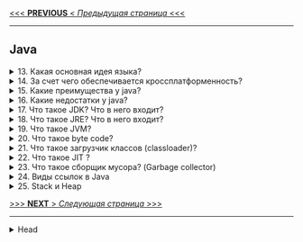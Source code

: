 [<<< **PREVIOUS** < _Предыдущая страница_ <<<](/ITM/ITM01_Core1/1_Core1_OOP.md)

---
## Java


<details>
        <summary>13. Какая основная идея языка?</summary>

Основная идея Java – **"Написано однажды – работает везде"**. Это означает, что код, написанный на Java, 
может выполняться **на любой платформе без изменений**, благодаря использованию виртуальной машины _(JVM)_.

```text
***** из методички *****
"«Написано однажды - работает везде».
Идея основывается в написании одного кода, который будет работать на любой платформе."
```
---
</details>



<details>
        <summary>14. За счет чего обеспечивается кроссплатформенность?</summary>

**Кроссплатформенность** Java обеспечивается благодаря `Java Virtual Machine` (_JVM_).

JVM является промежуточным слоем между операционной системой и программой на Java, 
что позволяет выполнять байт-код Java **на любой платформе**, где установлена _JVM_.  
Это устраняет необходимость перекомпиляции кода для разных операционных систем.

```text
***** из методички *****
"Кроссплатформенность была достигнута за счёт создания виртуальной машина Java. 

Java Virtual Machine или JVM - это программа, являющаяся прослойкой между операционной системой 
и Java программой. В среде виртуальной машины выполняются коды Java программ. 
Сама JVM реализована для разных ОС.
Что байт код для JVM может исполняться везде где установлена JVM.
Код не нужно перекомпилировать под каждую из платформ."
```
---
</details>



<details>
        <summary>15. Какие преимущества у java?</summary>

**Преимущества Java**:

> * **Объектно-ориентированное программирование** – объекты управляют данными и их взаимодействием, 
упрощая структуру программы.
> 
> * **Простой синтаксис** – Java легче для изучения, чем C++, что ускоряет процесс обучения.
> 
> * **Стандарт для корпоративных систем** – Java зарекомендовала себя как надежный инструмент 
для разработки корпоративных приложений.
> 
> * **Безопасность** – отсутствие указателей и наличие `Security Manager` для контроля доступа.
> 
> * **Кроссплатформенность** – код компилируется в `байт-код`, который работает на любой платформе 
с установленной _JVM_.
> 
> * **Распределенное программирование** – поддержка _RMI_ и других методов для работы 
    с распределенными вычислениями.
> * **Автоматическое управление памятью** – сборщик мусора управляет памятью 
без вмешательства разработчика.
> 
> * **Многопоточность** – возможность эффективного использования процессора 
через параллельное выполнение потоков.
> 
> * **Стабильность и сообщество** – сильная поддержка и активное сообщество разработчиков.
> 

```text
***** из методички *****
"Объектно-ориентированное программирование   
- структура данных становится объектом, которым можно управлять для создания отношений 
между различными объектами.

Язык высокого уровня с простым синтаксисом и плавной кривой обучения 
- синтаксис Java основан на C ++, поэтому Java похожа на C. Тем не менее, синтаксис Java проще, 
что позволяет новичкам быстрее учиться и эффективнее использовать код для достижения конкретных результатов.

Стандарт для корпоративных вычислительных систем
- корпоративные приложения — главное преимущество Java с 90-х годов, когда организации начали 
искать надежные инструменты программирования не на C.

Безопасность 
- благодарю отсутсвию указателей и Security Manager (политика безопасности, 
в которой можно указать правила доступа, позволяет запускать приложения Java в ""песочнице"").

Независимость от платформы 
- Можно создать Java-приложение на Windows, скомпилировать его в байт-код и запустить его 
на любой другой платформе, поддерживающей виртуальную машину Java (JVM). 
Таким образом, JVM служит уровнем абстракции между кодом и оборудованием.

Язык для распределенного программирования и комфортной удаленной совместной работы
- Специфическая для Java методология распределенных вычислений называется Remote Method Invocation (RMI). 
RMI позволяет использовать все преимущества Java: безопасность, независимость от платформы 
и объектно-ориентированное программирование для распределенных вычислений. 
Кроме того, Java также поддерживает программирование сокетов и методологию распределения CORBA 
для обмена объектами между программами, написанными на разных языках.

Автоматическое управление памятью
Разработчикам Java не нужно вручную писать код для управления памятью благодаря 
автоматическому управлению памятью (AMM).

Многопоточность
Поток — наименьшая единица обработки в программировании. Чтобы максимально эффективно использовать 
время процессора, Java позволяет запускать потоки одновременно, что называется многопоточностью.

Стабильность и сообщество
Сообщество разработчиков Java не имеет себе равных. Около 45% респондентов опроса StackOverflow 2018 
используют Java."
```
---
</details>



<details>
        <summary>16. Какие недостатки у java?</summary>

**Недостатки Java**:

>
> **Платное коммерческое использование** (с 2019 года) – лицензирование требует затрат 
для некоторых видов использования.
>
> **Низкая производительность** – из-за использования JVM и сборщика мусора, 
что может замедлить выполнение приложений.
>
> **Неудобные инструменты для GUI** – создание графических интерфейсов на чистой Java ограничено.
>
> **Многословность кода** – язык требует большего количества кода для выполнения операций 
по сравнению с более компактными языками.
> 

```text
***** из методички *****
"Платное коммерческое использование (с 2019)

Низкая производительность
из-за компиляции и абстракции с помощью виртуальной машины, а также приложение очистки памяти.

Не развитые инструменты по созданию GUI приложений на чистой java.

Многословный код
Java — это более легкая версия неприступного C ++, которая вынуждает программистов прописывать 
свои действия словами из английского языка. Это делает язык более понятным для неспециалистов, 
но менее компактным."
```
---
</details>



<details>
        <summary>17. Что такое JDK? Что в него входит?</summary>

**JDK (Java Development Kit)** – это набор инструментов для разработки приложений на языке Java. 
Включает в себя:

>
> **JRE** (Java Runtime Environment) – среда выполнения Java.
>
> **Компилятор** (javac) – для компиляции исходного кода Java.
>
> **Стандартные библиотеки классов** – набор готовых классов для работы с основными функциями.
>
> **Примеры и документация** – образцы кода и справочные материалы для разработчиков.
>
> **Утилиты** – различные инструменты для разработки и отладки приложений.

```text
***** из методички *****
"JDK (Java Development Kit) - включает JRE и набор инструментов разработчика приложений на языке Java:
- компилятор Java (javac)
- стандартные библиотеки классов java
- примеры
- документацию
- различные утилиты"
```
---
</details>



<details>
        <summary>18. Что такое JRE? Что в него входит?</summary>

**JRE (Java Runtime Environment)** – это минимальная среда для запуска Java-приложений. Включает:

>
> **JVM** (Java Virtual Machine) – виртуальная машина для выполнения байт-кода Java.
>
> **ClassLoader** – компонент для загрузки классов в память.
>
> **Стандартные библиотеки и классы Java** – набор готовых классов для выполнения различных задач.
> 

```text
***** из методички *****
JRE (java Runtime Environment) - минимально-необходимая реализация виртуальной машины для исполнения 
Java-приложений. Состоит из JVM, ClassLoader и стандартного набора библиотек и классов Java
```
---
</details>



<details>
        <summary>19. Что такое JVM?</summary>

**JVM (Java Virtual Machine)** – виртуальная машина, которая выполняет байт-код Java, 
преобразованный JIT-компилятором.

Основные функции:

> * Интерпретация и выполнение байт-кода.
> 
> * Управление памятью _(включая сборку мусора)_.
> 
> * Обеспечение кроссплатформенности Java.

Языки `Scala`, `Kotlin`, `Groovy` так-же юзают **_JVM_**

Одна из популярных _реализаций_ JVM – **HotSpot**.

```text
***** из методички *****
JVM (Java Virtual Machine) - виртуальная машина Java исполняет байт-код Java, предварительно созданный 
из кода JIT компилятором, с помощью встроенного интерпретатора байт-кода.
HotSpot представляет собой реализацию концепции JVM.
```
---
</details>



<details>
        <summary>20. Что такое byte code?</summary>

**Байт-код Java** – это промежуточный набор инструкций, скомпилированный из исходного кода Java, 
который выполняется **JVM**. 

Он делает Java кроссплатформенной, так как может исполняться 
на любой системе с установленной виртуальной машиной.

```text
***** из методички *****
Байт-код Java — набор инструкций, скомпилированный компилятором, исполняемый JVM. 
```
---
</details>



<details>
        <summary>21. Что такое загрузчик классов (classloader)?</summary>

**ClassLoader** _(загрузчик классов)_ – компонент **JVM**, 
загружающий скомпилированный **байт-код** Java-классов в память.

**Основные загрузчики:**

> * **Bootstrap ClassLoader** – загружает базовые классы JDK.
> 
> * **AppClassLoader** – загружает классы приложения из **CLASSPATH**.
> 
> * **Extension ClassLoader** _(до Java 9)_ – загружал классы расширений.
> 

**Этапы работы:**

> 1. **Загрузка** – поиск и импорт байт-кода.
> 2. **Связывание**:
> > * **Проверка** – проверка корректности кода.
> > * **Подготовка** – выделение памяти и инициализация значениями по умолчанию.
> > * **Разрешение** – преобразование символических ссылок в реальные.
> 3. **Инициализация** – выполнение кода для установки окончательных значений переменных.

ClassLoader использует **иерархическую модель** – каждый загрузчик передает загрузку родительскому, 
если не может обработать её сам.

---
Более подробно см. [_вопрос 56:_ "_классы-загрузчики и _динамическая загрузка классов."](4_Core1_OOP_v_Java.md#вопрос-по-архитектуре-jvm-загрузчики)

[![Блок-схема: три встроенных загрузчика классов](/ITM/ITM01_Core1/imgs/2025-03-05_10-43-42.png)](https://nuancesprog.ru/p/15245/)    
[**Ссылка** на источник](https://nuancesprog.ru/p/15245/)   
// [**Скрин** всей страницы источника](/ITM/ITM01_Core1/files/Архитектура%20виртуальной%20машины%20Java_.html)   
[![Описание: три встроенных загрузчика классов](/ITM/ITM01_Core1/imgs/2025-03-05_11-24-03.png)](https://nuancesprog.ru/p/15245/)   
---

```text
***** из методички *****
Используется для передачи в JVM скомпилированного байт-кода, хранится в файлах с расширением .class

При запуске JVM, используются три загрузчика классов:
- Bootstrap ClassLoader - базовый загрузчик
- загружает платформенные классы JDK из архива rt.jar

- AppClassLoader - системный загрузчик
- загружает классы приложения, определенные в CLASSPATH 

- Extension ClassLoader - загрузчик расширений после В Java9 выпилили
- загружает классы расширений, которые по умолчанию находятся в каталоге jre/lib/ext.

ClassLoader выполняет три основных действия в строгом порядке:
•        Загрузка: находит и импортирует двоичные данные для типа.
•        Связывание: выполняет проверку, подготовку и (необязательно) разрешение.
 -        Проверка: обеспечивает правильность импортируемого типа.
 -        Подготовка: выделяет память для переменных класса и инициализация памяти значениями по умолчанию.
 -        Разрешение: преобразует символические ссылки из типа в прямые ссылки.
•        Инициализация: вызывает код Java, который инициализирует переменные класса 
их правильными начальными значениями.

Каждый загрузчик хранит указатель на родительский, чтобы суметь передать загрузку 
если сам будет не в состоянии этого сделать.
```
---
</details>



<details>
        <summary>22. Что такое JIT ?</summary>

**JIT** _(Just-In-Time Compiler)_ – компилятор, который **во время выполнения** программы 
переводит байт-код Java в **машинный код**, ускоряя выполнение.

**Основные функции JIT:**

> * **Повышает производительность** за счёт компиляции часто используемых частей кода.
> 
> * **Оптимизирует код** в реальном времени (инлайн-функции, устранение избыточных вычислений и др.).
> 
> * **Сочетает интерпретацию и компиляцию** для баланса между скоростью и эффективностью.
> 

JIT – ключевой механизм, делающий Java-приложения быстрее без потери кроссплатформенности.

```text
***** из методички *****
JIT (Just-in-time compilation) - компиляция на лету или динамическая компиляция - технология 
увеличения производительности программных систем, использующих байт-код, путем компиляции байт-кода 
в машинный код во время работы программы.

В основном отвечает за оптимизацию производительности приложений во время выполнения.
https://javahelp.online/osnovy/voprosy-otvety-sobesedovanie-java (Q13)
```
---
</details>



<details>
        <summary>23. Что такое сборщик мусора? (Garbage collector)</summary>

**Сборщик мусора** _(Garbage Collector, **GC**)_ – автоматический механизм 
управления памятью в Java, который:

1. **Находит неиспользуемые объекты** (мусор).
2. **Очищает память** от этих объектов.

> 🔹 **Методы обнаружения мусора:**
>
> * **Учет ссылок** _(**Reference Counting**)_ – объект удаляется, 
> если на него нет ссылок (_**не решает** проблему циклических ссылок -> **утечка памяти**_).  
> / Суть подхода состоит в том, что каждый объект имеет некоторый счетчик. 
> Этот счетчик хранит информацию о том, сколько ссылок указывает на объект. 
> Kогда какая-либо ссылка уничтожается, то и значение счетчика уменьшается.
> Если значение счетчика равно нулю - объект можно считать мусором 
> и память, которую он занимает, можно очищать.
> 
> 
> * **Трассировка** _(**Tracing**, используется в HotSpot JVM 6)_ – ищет _**Живые**_ объекты, 
> до которых возможно добраться от корня **GC Roots** (_всё остальное считается **мусором**_).
> > **Типы корневых точек** (_GC Roots_):   
> > * объекты в **статических полях** классов;   
> > * объекты, доступные из **стека потоков**;   
> > * объекты из **JNI** _(java native interface)_ ссылок в `native` методах; 

> 🔹 **Основные типы сборки мусора:**
>
> * ✅**Minor GC** _(малый)_ – чистит **только молодое** поколение (`Eden` → `Survivor` → `Old Gen`).
> > * приложение приостанавливается на начало сборки мусора (_такие остановки называются **stop-the-world**_);
> > * «_**живые**_» объекты из `Eden` перемещаются в область памяти `To`;
> > * «**_живые_**» объекты из `From` перемещаются в `To` или в `old generation`, если они достаточно «**_старые_**»;
> > * `Eden` и `From` очищаются от мусора;
> > * `To` и `From` меняются местами;
> > * приложение возобновляет работу.
> 
> * ✅**Major GC** _(старый)_ – чистит старое поколение (`Old Gen`) с уплотнением памяти.
> > **Редкий** и более **длительный**, затрагивает объекты **старшего** поколения. 
> > 
> > * В принцип работы **major GC** добавляется процедура «**уплотнения**», 
> > позволяющая более **эффективно** использовать память.   
> > * В процедуре живые объекты перемещаются в начало.   
> > Таким образом, мусор остается в конце памяти.   
> 
> * ✅**Full GC** _(полный)_ – очищает всю кучу (Young + Old Gen), **самая затратная** операция.
> > * Зпускает **Minor**, а затем **Major** (_хотя порядок может быть изменен, если старое поколение заполнено,_ 
> > _и в этом случае он освобождается первым, чтобы позволить ему получать объекты от **молодого** поколения_).
>

> 🔹 Разделение памяти на **поколения** (_Heap Generations_):
> 1. **Young Generation** (_Молодое поколение_) — хранит объекты с коротким жизненным циклом.   
> Разделено на **три** области:   
> > * **Eden Space** (_Эдем_) — здесь создаются **новые** объекты.   
> > * **Survivor Spaces** (**_S0, S1_**) — хранят объекты, **пережившие** сборку мусора из **Eden**.   
> 
> 
> 2. **Old Generation** (_Старое поколение_) — содержит **долгоживущие** объекты, 
> прошедшие **несколько** сборок мусора в **Young Generation**.  
> 
> 
> 3. **Permanent Generation** (_PermGen_) / **Metaspace** (_в `Java 8+`_) — область для 
> метаданных классов, статических полей, информации о классах и загрузчиках.

> 🔹 Основные **GC** ([статья](https://javarush.com/quests/lectures/questservlets.level18.lecture05))
> * **Serial GC** – базовый сборщик для **небольших** приложений, не требовательных к задержкам.   
> Редко используется.   
> Может использоваться по умолчанию на **слабых** компьютерах.
> * **Parallel GC** – улучшенная версия **Serial GC** с поддержкой **многопоточности** 
> и **автоматической подстройки параметров** для повышения производительности.
> * **Concurrent Mark Sweep** (**_CMS_**) – снижает задержки 
> за счет **частичной параллельной** работы с основными потоками приложения.   
> Подходит для работы с относительно большими объемами данных.
> * **Garbage-First** (**_G1_**) – создан для замены **CMS**.   
> Эффективен в многопоточных **серверных** приложениях, обрабатывающих большие объемы данных.
> 
> `Serial`_Java1.3(2000)_ -> `Parallel`_Java1.4(2002)_ -> `CMS`_Java1.4.1(2002)_ -> `G1`_Java7(2011)_

![Список GC в Java (кратко)](/ITM/ITM01_Core1/imgs/2025-03-04_11-55-41.png)

Сборка мусора выполняется с кратковременной паузой **Stop-The-World** (_STW_), 
временно останавливающей приложение.

```text
***** из методички *****
 
"Сборщик мусора выполняет две задачи:
- поиск мусора;
- очистка мусора.

Для обнаружения мусора есть два подхода:"
- Учет ссылок (Reference counting);
"Учет ссылок - если обьект не имеет ссылок, он считается мусором.
Проблема - не возможность выявить циклические ссылки, когда два обьекта не имеют внешних ссылок, 
но ссылаются друг на друга -> утечка памяти"
- Трассировка (Tracing). (используется в HotSpot)6
"Трассировка - до обьекта можно добраться из Корневых точке (GC root). 
До чего добраться нельзя - мусор.
Всё, что доступно из «живого» объекта, также является «живым»."
Типы корневых точек (GC Roots) java приложения:
- объекты в статических полях классов
- объекты, доступные из стека потоков
- объекты из JNI(java native interface) ссылок в native методах"
"Процессы сборки мусора разделяются несколько видов:
minor GC (малая) - частый и быстрый, работает только с областью памяти ""young generation"";
- приложение приостанавливается на начало сборки мусора (такие остановки называются stop-the-world);
- «живые» объекты из Eden перемещаются в область памяти «To»;
- «живые» объекты из «From» перемещаются в «To» или в «old generation», если они достаточно «старые»;
- Eden и «From» очищаются от мусора;
- «To» и «From» меняются местами;
- приложение возобновляет работу.
major GC (старшая) - редкий и более длительный, затрагивает объекты старшего поколения.
В принцип работы «major GC» добавляется процедура «уплотнения», 
позволяющая более эффективно использовать память. 
В процедуре живые объекты перемещаются в начало. Таким образом, мусор остается в конце памяти.
full GC (полная) -  полный сборщик мусора сначала запускает Minor, 
а затем Major (хотя порядок может быть изменен, 
если старое поколение заполнено, и в этом случае он освобождается первым, 
чтобы позволить ему получать объекты от молодого поколения).
```
---
</details>



<details>
        <summary>24. Виды ссылок в Java</summary>

1. **Strong Reference** _(Сильная ссылка)_   
**Обычные** ссылки, которые мы создаем в коде.   
Объекты с такими ссылками **не удаляются** **GC**, пока ссылка на них **существует**.  
```java
StringBuilder builder = new StringBuilder(); // builder - это strong-ссылка на объект StringBuilder
```

2. **Soft Reference** _(Мягкая ссылка)_  
   **GC** гарантированно удаляет объекты, доступные **только** через **soft**-ссылки **только в случае нехватки памяти** 
(перед выбросом `OutOfMemoryError`). Используются для кэширования.   
~~То же самое работает для WeakReference.~~   
```java
StringBuilder builder = new StringBuilder();
SoftReference<StringBuilder> softBuilder = new SoftReference(builder);
softBuilder.get();  // Возвращает strong-ссылку на объект, если он не удален GC (иначе -null)
softBuilder.clear(); // Явное удаление ссылки
```

3. **Weak Reference** _(Слабая ссылка)_   
   Объекты, доступные **только через ~~цепочку~~ weak-ссылки**, удаляются **при первом же запуске GC**.  
   Используется в `WeakHashMap` для хранения ключей.   
```java
WeakReference<StringBuilder> weakBuilder = new WeakReference<>(new StringBuilder("Hello"));
weakBuilder.get();  // Может вернуть null, если объект удален GC
```
 
4. **Phantom Reference** _(Фантомная ссылка)_   
   **Не позволяет** получить объект (_метод `get()` **всегда возвращает `null`**_).   
   / Используется для отслеживания удаления объекта сборщиком мусора (_например, для управления нативными ресурсами_);   
   / В отличие от `WeakReference`, **не удаляется сразу** после потери всех сильных ссылок;   
   / Можно получить только через `ReferenceQueue`;   
   / Полезна для чистки ресурсов (например, при работе с DirectByteBuffer);   
   💡 **Фантомные ссылки не заменяют финализаторы**, но дают больше контроля над удалением объектов. 
```java
ReferenceQueue<StringBuilder> queue = new ReferenceQueue<>();
PhantomReference<StringBuilder> phantomBuilder = new PhantomReference<>(new StringBuilder("Hello"), queue);
phantomBuilder.get();  // Всегда возвращает null
```
 
**ReferenceQueue** (_Очередь ссылок_) - специальная очередь, в которую попадают ссылки 
(`WeakReference`, `SoftReference`, `PhantomReference`) **после** удаления объекта сборщиком мусора (**GC**).   
* Позволяет **отслеживать** момент, когда **GC** признал объект **ненужным**.   
* **Reference-объект** (_не сам удалённый объект_) помещается в очередь **после** очистки памяти.   
* При **создании** ссылки можно передать `ReferenceQueue`, куда она будет добавлена после удаления объекта.   
* **PhantomReference** всегда попадает в `ReferenceQueue`, но только после вызова `finalize()` объекта.   
  💡 В очередь попадают **именно ссылки**, а **не сами объекты**.

```text
***** из методички *****
1) StrongReference — это самые обычные ссылки которые 
    мы создаем каждый день, любая переменная ссылочного типа.
        StringBuilder builder = new StringBuilder();
            - builder это и есть strong-ссылка на объект StringBuilder.
        
2) SoftReference —  GC гарантировано удалит с кучи все объекты, 
    доступные только по soft-ссылке, перед тем как бросит OutOfMemoryError. 
    SoftReference это наш механизм кэширования объектов в памяти, но в критической 
    ситуации, когда закончится доступная память, GC удалит не использующиеся 
    объекты из памяти и тем самым попробует спасти JVM от завершения работы.
        StringBuilder builder = new StringBuilder();
        SoftReference<StringBuilder> softBuilder = new SoftReference(builder);
        softBuilder.get() — вернет strong-ссылку на объект StringBuilder 
            в случае если GC не удалил этот объект из памяти. 
            В другом случае вернется null.
        softBuilder.clear() — удалит ссылку на объект StringBuilder
То же самое работает для WeakReference."

3) WeakReference — если GC видит, что объект доступен только через цепочку 
    weak-ссылок (исчезнули strong-ссылки), то он удалит его из памяти.

4) PhantomReference — если GC видит что объект доступен только через цепочку 
    phantom-ссылок, то он его удалит из памяти. После нескольких запусков GC.
    Особенностей у этого типа ссылок две.
    * Первая это то, что метод get() всегда возвращает null. 
        Именно из-за этого PhantomReference имеет смысл использовать 
        только вместе с ReferenceQueue.
    * Вторая особенность – в отличие от SoftReference и WeakReference, 
        GC добавит phantom-ссылку в ReferenceQueue после того 
        как выполниться метод finalize().

So in brief: Soft references try to keep the reference. Weak references don’t try to keep the reference. 
Phantom references don’t free the reference until cleared.

ReferenceQueue. Он позволяет отслеживать момент, когда GC определит 
что объект более не нужен и его можно удалить. 

Именно сюда попадает Reference объект после того как объект на который он ссылается удален из памяти. 
При создании Reference мы можем передать в конструктор ReferenceQueue, 
в который будут помещаться ссылки после удаления.
```
---
</details>



<details>
        <summary>25.  Stack и Heap</summary>


* 🔹**Stack** _(стек)_ – испо. для хранения _stack frame'ов_, работает по схеме `LIFO`  содержащих:
> * параметры метода,
> * указатель на предыдущий фрейм и 
> * локальные переменные.

* 🔹**Heap** _(куча)_ – Эта область для динамического выделения памяти 
для объектов и классов _JRE_ во время выполнения.   
  / Новые объекты всегда создаются в **куче**, а ссылки на них хранятся в **стеке**.   
  / Эти объекты имеют **глобальный** доступ и могут быть получены из **любого** места программы.   
  / Структура **Heap** зависит от выбранного `GC` (_Serial, Parallel, CMS, G1_).   
  / Размер стека **меньше**, но он **быстрее** кучи.

 _**Начальный** размер (Xms) =  **1/64** физической памяти машины (или нек-го разумного минимума).   
**Максимальный** размер (Xmx): **1/4** физической памяти машины (или 1 Гб. До версии 1.5 = 64 Мб)._

**Обе** области хранятся в **RAM**.   
**Ошибки** памяти: `StackOverflowError` (_переполнение **стека**_), `OutOfMemoryError` (_переполнение **кучи**_).

💡 **Heap** разбит на части (поколения _Generation_):
![иллюстрация Heap при G1 GC](/ITM/ITM01_Core1/imgs/2025-02-24_23-16-12.png)
* **Young Generation** — область где размещаются **недавно** созданные объекты. 
Когда она заполняется, происходит быстрая сборка мусора Old (Tenured) 
* **Generation** — здесь хранятся долгоживущие объекты. 
Когда объекты из **Young Generation** достигают определенного порога «возраста», 
они перемещаются в **Old Generation** 
* **Permanent Generation** — эта область содержит метаинформацию о классах и методах приложения, 
но начиная с `Java 8` данная область памяти была **упразднена** (_классы и методы_). ~~Подробности ниже:~~

> * ✅**PermGen** (_Permanent Generation_) — это специальное место **в куче**, **отделенное** от основной памяти.    
> В **PermGen** виртуальная машина хранит **метаданные загруженных классов**.   
> Также здесь находятся:
> > * всё статическое содержимое приложения, 
> > * переменные примитивных типов и 
> > * ссылки на статические объекты, 
> > * хранит данные о **байткоде** и **JIT информацию**.  
> 
> По умолчанию, максимальный размер этой области памяти: 
> > для **32**-х битной JVM равен **64 Мб**, а   
> > для **64**-х битной версии — **82 Мб**.   
> 
> `-XX:PermSize=[размер]` для установки **минимального** размера **PermGen** области,   
> `-XX:MaxPermSize=[размер]` для установки **максимального** размера   
> 
> Из-за своего ограниченного размера, **PermGen** является причиной возникновения 
> ошибки `java.lang.OutOfMemoryError: PermGen space`.
> 
> 
> 
> * ✅**Metaspace** – новая область памяти, появившаяся в `Java 8` и заменившая устаревшую **PermGen**.    
> Основное их отличие заключается в **способе распределения памяти**.   
> / По умолчанию, Metaspace увеличивается **автоматически**.   
> / Есть возможность управления памятью: границы можно задать при помощи `MetaspaceSize` и `MaxMetaspaceSize`.   
> / Процесс очистки памяти получил преимущества: `GC` автоматически удаляет ненужные классы, 
> когда пространство под метаданные заканчивается. 

![Модель памяти **Java 8**](/ITM/ITM01_Core1/imgs/2025-03-06_10-55-51.png)


```text
***** из методички *****
Память процесса делится на Stack (стек) и Heap (куча) :
- Stack содержит staсk frame'ы, они делятся на три части: 
    * параметры метода,   
    * указатель на предыдущий фрейм    
    * и локальные переменные.

- Структура Heap зависит от выбранного сборщика мусора. Читай про GC!

MetaSpace - специальное пространство кучи, отделенное от кучи основной памяти. 
JVM хранит здесь весь статический контент. 
Это включает в себя все статические методы, примитивные переменные и ссылки на статические объекты. 
Кроме того, он содержит данные о байт-коде, именах и JIT-информации. 
До Java 7 String Pool также был частью этой памяти. 

Вкратце, при Serial/Parallel/CMS GC будет следующая структура:

А при G1 GC:
С помощью опций Xms и Xmx можно настроить начальный и максимально допустимый размер кучи соответственно. 
Существуют опции для настройки величины стека.

- Heap - используется всем приложением, Stack - одним потоком исполняемой программы.
- Новый обьект создается в heap, в stack размещается ссылка на него. 
    В стеке размещаются локальные переменные примитивных типов. 
- Обьекты в куче доступны из любого места программы, стековая память не доступна для других потоков.
- Если память стека закончилась JRE вызовет исключение StackOverflowError, 
    если куча заполнена OutOfMemoryError
- Размер памяти стека, меньше памяти кучи. Стековая память быстрее памяти кучи.
- В куче есть ссылки между объектами и их классами. На этом основана рефлексия.

Обе области хранятся в RAM.
```


---
</details>



[>>> **NEXT** > _Следующая страница_ >>>](/ITM/ITM01_Core1/3_Core1_ProcedureJava.md)










---

<details>
        <summary>Head</summary>

```text
***** из методички *****
```
</details>
